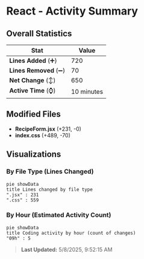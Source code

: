 # React - Activity Summary 

## Overall Statistics

| Stat                   | Value                                                             |
| ---------------------- | ----------------------------------------------------------------- |
| **Lines Added** (➕)   | 720                                          |
| **Lines Removed** (➖) | 70                                        |
| **Net Change** (↕)    | 650                |
| **Active Time** (⌚)   | 10 minutes |


## Modified Files
- **RecipeForm.jsx** (+231, -0)
- **index.css** (+489, -70)

## Visualizations

### By File Type (Lines Changed)

```mermaid
pie showData
title Lines changed by file type
".jsx" : 231
".css" : 559
```

### By Hour (Estimated Activity Count)

```mermaid
pie showData
title Coding activity by hour (count of changes)
"09h" : 5
```


> **Last Updated:** 5/8/2025, 9:52:15 AM